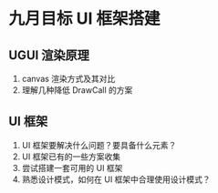 # 九月目标 UI 框架搭建

## UGUI 渲染原理

1. canvas 渲染方式及其对比
2. 理解几种降低 DrawCall 的方案

## UI 框架

1. UI 框架要解决什么问题？要具备什么元素？
2. UI 框架已有的一些方案收集
3. 尝试搭建一套可用的 UI 框架
4. 熟悉设计模式，如何在 UI 框架中合理使用设计模式？

